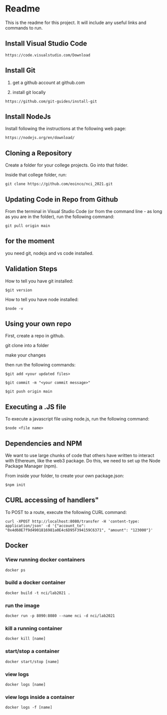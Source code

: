 
# Readme #

This is the readme for this project.  It will include any useful links and commands to run.

## Install Visual Studio Code ##

```https://code.visualstudio.com/Download```

## Install Git ##

1. get a github account at github.com

2. install git locally

```https://github.com/git-guides/install-git```

## Install NodeJs ##

Install following the instructions at the following web page:

```https://nodejs.org/en/download/```

## Cloning a Repository ##

Create a folder for your college projects.  Go into that folder.

Inside that college folder, run:

```git clone https://github.com/eoinco/nci_2021.git```

## Updating Code in Repo from Github ##

From the terminal in Visual Studio Code (or from the command line - as long as you are in the folder), run the following command:

```git pull origin main```

## for the moment ##

you need git, nodejs and vs code installed.

## Validation Steps ##

How to tell you have git installed:

```$git version```

How to tell you have node installed:

```$node -v```

## Using your own repo ##

First, create a repo in github.

git clone into a folder

make your changes

then run the following commands:

```$git add <your updated files>```

```$git commit -m "<your commit message>"```

```$git push origin main```

## Executing a .JS file ##

To execute a javascript file using node.js, run the following command:

```$node <file name>```


## Dependencies and NPM ##

We want to use large chunks of code that others have written to interact with Ethereum, like the web3 package.  Do this, we need to set up the Node Package Manager (npm).

From inside your folder, to create your own package.json:

```$npm init```


## CURL accessing of handlers"

To POST to a route, execute the following CURL command:

```curl -XPOST http://localhost:8080/transfer -H 'content-type: application/json' -d '{"account_to": "0x4d60E7f9d4901816981a0E4c6D95F394159C6371", "amount": "123000"}'```


## Docker ##

### View running docker containers ###

```docker ps```

### build a docker container ###

```docker build -t nci/lab2021 .```

### run the image ###

```docker run -p 8090:8080 --name nci -d nci/lab2021```

### kill a running container ###
```docker kill [name]```

### start/stop a container ###
```docker start/stop [name]```

### view logs ###
```docker logs [name]```

### view logs inside a container ###
```docker logs -f [name]```
